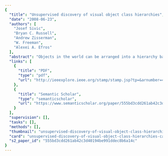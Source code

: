 ```yaml
---
{
  "title": "Unsupervised discovery of visual object class hierarchies",
  "date": "2008-06-23",
  "authors": [
    "Josef Sivic",
    "Bryan C. Russell",
    "Andrew Zisserman",
    "W. Freeman",
    "Alexei A. Efros"
  ],
  "abstract": "Objects in the world can be arranged into a hierarchy based on their semantic meaning (e.g. organism - animal - feline - cat). What about defining a hierarchy based on the visual appearance of objects? This paper investigates ways to automatically discover a hierarchical structure for the visual world from a collection of unlabeled images. Previous approaches for unsupervised object and scene discovery focused on partitioning the visual data into a set of non-overlapping classes of equal granularity. In this work, we propose to group visual objects using a multi-layer hierarchy tree that is based on common visual elements. This is achieved by adapting to the visual domain the generative hierarchical latent Dirichlet allocation (hLDA) model previously used for unsupervised discovery of topic hierarchies in text. Images are modeled using quantized local image regions as analogues to words in text. Employing the multiple segmentation framework of Russell et al. [22], we show that meaningful object hierarchies, together with object segmentations, can be automatically learned from unlabeled and unsegmented image collections without supervision. We demonstrate improved object classification and localization performance using hLDA over the previous non-hierarchical method on the MSRC dataset [33].",
  "links": [
    {
      "title": "PDF",
      "type": "pdf",
      "url": "http://ieeexplore.ieee.org/stamp/stamp.jsp?tp=&arnumber=4587622"
    },
    {
      "title": "Semantic Scholar",
      "type": "semanticscholar",
      "url": "https://www.semanticscholar.org/paper/555bd3cdd261ab42c3d40194be991ddec8b6a14c"
    }
  ],
  "supervision": [],
  "tasks": [],
  "methods": [],
  "thumbnail": "unsupervised-discovery-of-visual-object-class-hierarchies-thumb.jpg",
  "card": "unsupervised-discovery-of-visual-object-class-hierarchies-card.jpg",
  "s2_paper_id": "555bd3cdd261ab42c3d40194be991ddec8b6a14c"
}
---
```


